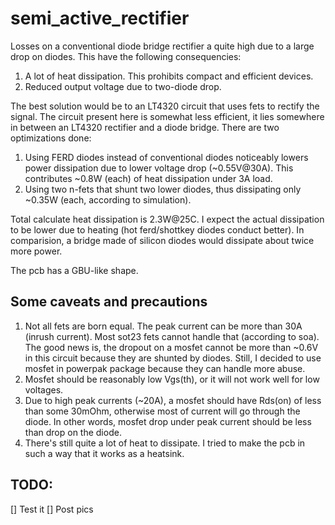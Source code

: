 # semi_active_rectifier


Losses on a conventional diode bridge rectifier a quite high due to a large drop on diodes. This have the following consequencies:
1. A lot of heat dissipation. This prohibits compact and efficient devices.
1. Reduced output voltage due to two-diode drop.

The best solution would be to an LT4320 circuit that uses fets to rectify the signal. The circuit present here is somewhat less efficient, it lies somewhere in between an LT4320 rectifier and a diode bridge. There are two optimizations done:
1. Using FERD diodes instead of conventional diodes noticeably lowers power dissipation due to lower voltage drop (~0.55V@30A). This contributes ~0.8W (each) of heat dissipation under 3A load.
2. Using two n-fets that shunt two lower diodes, thus dissipating only ~0.35W (each, according to simulation).

Total calculate heat dissipation is 2.3W@25C. I expect the actual dissipation to be lower due to heating (hot ferd/shottkey diodes conduct better).
In comparision, a bridge made of silicon diodes would dissipate about twice more power.

The pcb has a GBU-like shape.

## Some caveats and precautions

1. Not all fets are born equal. The peak current can be more than 30A (inrush current). Most sot23 fets cannot handle that (according to soa). The good news is, the dropout on a mosfet cannot be more than ~0.6V in this circuit because they are shunted by diodes. Still, I decided to use mosfet in powerpak package because they can handle more abuse.
2. Mosfet should be reasonably low Vgs(th), or it will not work well for low voltages.
3. Due to high peak currents (~20A), a mosfet should have Rds(on) of less than some 30mOhm, otherwise most of current will go through the diode. In other words, mosfet drop under peak current should be less than drop on the diode.
4. There's still quite a lot of heat to dissipate. I tried to make the pcb in such a way that it works as a heatsink.


## TODO:

[] Test it
[] Post pics
